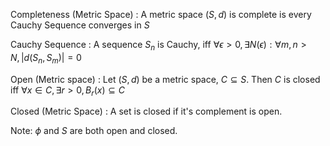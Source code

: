 Completeness  (Metric Space)
: A metric space $(S, d)$ is complete is every Cauchy Sequence converges in $S$

Cauchy Sequence
: A sequence $S_n$ is Cauchy, iff $\forall \epsilon > 0, \exists N(\epsilon): \forall m, n > N, |d(S_n, S_m)| = 0$

Open (Metric space)
: Let $(S, d)$ be a metric space, $C \subseteq S$. Then $C$ is closed iff $\forall x \in C, \exists r > 0, B_r(x) \subseteq C$

Closed (Metric Space)
: A set is closed if it's complement is open.

Note: $\phi$ and $S$ are both open and closed.
